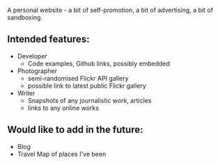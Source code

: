A personal website - a bit of self-promotion, a bit of advertising, a bit of sandboxing. 

## Intended features:
* Developer
    * Code examples, Github links, possibly embedded
* Photographer
    * semi-randomised Flickr API gallery
    * possible link to latest public Flickr gallery
* Writer
    * Snapshots of any journalistic work, articles
    * links to any online works


## Would like to add in the future:
* Blog
* Travel Map of places I've been
